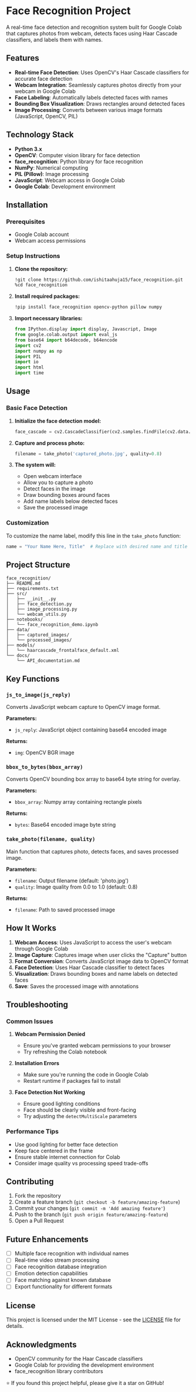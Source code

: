 # Face Recognition Project

A real-time face detection and recognition system built for Google Colab that captures photos from webcam, detects faces using Haar Cascade classifiers, and labels them with names.

## Features

- **Real-time Face Detection**: Uses OpenCV's Haar Cascade classifiers for accurate face detection
- **Webcam Integration**: Seamlessly captures photos directly from your webcam in Google Colab
- **Face Labeling**: Automatically labels detected faces with names
- **Bounding Box Visualization**: Draws rectangles around detected faces
- **Image Processing**: Converts between various image formats (JavaScript, OpenCV, PIL)

## Technology Stack

- **Python 3.x**
- **OpenCV**: Computer vision library for face detection
- **face_recognition**: Python library for face recognition
- **NumPy**: Numerical computing
- **PIL (Pillow)**: Image processing
- **JavaScript**: Webcam access in Google Colab
- **Google Colab**: Development environment

## Installation

### Prerequisites
- Google Colab account
- Webcam access permissions

### Setup Instructions

1. **Clone the repository:**
   ```bash
   !git clone https://github.com/ishitaahuja15/face_recognition.git
   %cd face_recognition
   ```

2. **Install required packages:**
   ```bash
   !pip install face_recognition opencv-python pillow numpy
   ```

3. **Import necessary libraries:**
   ```python
   from IPython.display import display, Javascript, Image
   from google.colab.output import eval_js
   from base64 import b64decode, b64encode
   import cv2
   import numpy as np
   import PIL
   import io
   import html
   import time
   ```

## Usage

### Basic Face Detection

1. **Initialize the face detection model:**
   ```python
   face_cascade = cv2.CascadeClassifier(cv2.samples.findFile(cv2.data.haarcascades + 'haarcascade_frontalface_default.xml'))
   ```

2. **Capture and process photo:**
   ```python
   filename = take_photo('captured_photo.jpg', quality=0.8)
   ```

3. **The system will:**
   - Open webcam interface
   - Allow you to capture a photo
   - Detect faces in the image
   - Draw bounding boxes around faces
   - Add name labels below detected faces
   - Save the processed image

### Customization

To customize the name label, modify this line in the `take_photo` function:
```python
name = "Your Name Here, Title"  # Replace with desired name and title
```

## Project Structure

```
face_recognition/
├── README.md
├── requirements.txt
├── src/
│   ├── __init__.py
│   ├── face_detection.py
│   ├── image_processing.py
│   └── webcam_utils.py
├── notebooks/
│   └── face_recognition_demo.ipynb
├── data/
│   ├── captured_images/
│   └── processed_images/
├── models/
│   └── haarcascade_frontalface_default.xml
└── docs/
    └── API_documentation.md
```

## Key Functions

### `js_to_image(js_reply)`
Converts JavaScript webcam capture to OpenCV image format.

**Parameters:**
- `js_reply`: JavaScript object containing base64 encoded image

**Returns:**
- `img`: OpenCV BGR image

### `bbox_to_bytes(bbox_array)`
Converts OpenCV bounding box array to base64 byte string for overlay.

**Parameters:**
- `bbox_array`: Numpy array containing rectangle pixels

**Returns:**
- `bytes`: Base64 encoded image byte string

### `take_photo(filename, quality)`
Main function that captures photo, detects faces, and saves processed image.

**Parameters:**
- `filename`: Output filename (default: 'photo.jpg')
- `quality`: Image quality from 0.0 to 1.0 (default: 0.8)

**Returns:**
- `filename`: Path to saved processed image

## How It Works

1. **Webcam Access**: Uses JavaScript to access the user's webcam through Google Colab
2. **Image Capture**: Captures image when user clicks the "Capture" button
3. **Format Conversion**: Converts JavaScript image data to OpenCV format
4. **Face Detection**: Uses Haar Cascade classifier to detect faces
5. **Visualization**: Draws bounding boxes and name labels on detected faces
6. **Save**: Saves the processed image with annotations

## Troubleshooting

### Common Issues

1. **Webcam Permission Denied**
   - Ensure you've granted webcam permissions to your browser
   - Try refreshing the Colab notebook

2. **Installation Errors**
   - Make sure you're running the code in Google Colab
   - Restart runtime if packages fail to install

3. **Face Detection Not Working**
   - Ensure good lighting conditions
   - Face should be clearly visible and front-facing
   - Try adjusting the `detectMultiScale` parameters

### Performance Tips

- Use good lighting for better face detection
- Keep face centered in the frame
- Ensure stable internet connection for Colab
- Consider image quality vs processing speed trade-offs

## Contributing

1. Fork the repository
2. Create a feature branch (`git checkout -b feature/amazing-feature`)
3. Commit your changes (`git commit -m 'Add amazing feature'`)
4. Push to the branch (`git push origin feature/amazing-feature`)
5. Open a Pull Request

## Future Enhancements

- [ ] Multiple face recognition with individual names
- [ ] Real-time video stream processing
- [ ] Face recognition database integration
- [ ] Emotion detection capabilities
- [ ] Face matching against known database
- [ ] Export functionality for different formats

## License

This project is licensed under the MIT License - see the [LICENSE](LICENSE) file for details.

## Acknowledgments

- OpenCV community for the Haar Cascade classifiers
- Google Colab for providing the development environment
- face_recognition library contributors


⭐ If you found this project helpful, please give it a star on GitHub!